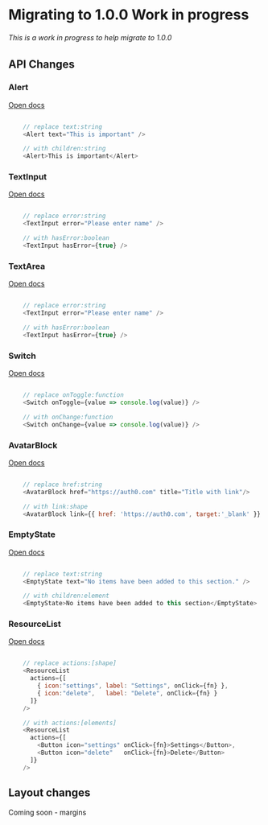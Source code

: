 # Migrating to 1.0.0 <span class="sc-cpmKsF dFDKbt">Work in progress</span>

###### This is a work in progress to help migrate to 1.0.0

## API Changes

<div>

### Alert

[Open docs](/component/alert)

```js

    // replace text:string
    <Alert text="This is important" />

    // with children:string
    <Alert>This is important</Alert>
```

### TextInput

[Open docs](/component/text-input)

```js

    // replace error:string
    <TextInput error="Please enter name" />

    // with hasError:boolean
    <TextInput hasError={true} />

```

### TextArea

[Open docs](/component/text-area)

```js

    // replace error:string
    <TextInput error="Please enter name" />

    // with hasError:boolean
    <TextInput hasError={true} />

```

### Switch

[Open docs](/component/switch)

```js

    // replace onToggle:function
    <Switch onToggle={value => console.log(value)} />

    // with onChange:function
    <Switch onChange={value => console.log(value)} />

```

### AvatarBlock

[Open docs](/component/avatar-block)

```js

    // replace href:string
    <AvatarBlock href="https://auth0.com" title="Title with link"/>

    // with link:shape
    <AvatarBlock link={{ href: 'https://auth0.com', target:'_blank' }} title="Title with link"/>

```

### EmptyState

[Open docs](/component/empty-state)

```js

    // replace text:string
    <EmptyState text="No items have been added to this section." />

    // with children:element
    <EmptyState>No items have been added to this section</EmptyState>

```

### ResourceList

[Open docs](/component/resource-list)

```js

    // replace actions:[shape]
    <ResourceList
      actions={[
        { icon:"settings", label: "Settings", onClick={fn} },
        { icon:"delete",   label: "Delete", onClick={fn} }
      ]}
    />

    // with actions:[elements]
    <ResourceList
      actions={[
        <Button icon="settings" onClick={fn}>Settings</Button>,
        <Button icon="delete"   onClick={fn}>Delete</Button>
      ]}
    />
```

## Layout changes

Coming soon - margins
